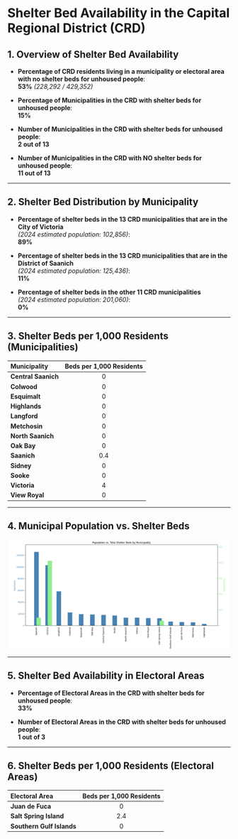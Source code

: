 # Shelter Bed Availability in the Capital Regional District (CRD)

## 1. Overview of Shelter Bed Availability

- **Percentage of CRD residents living in a municipality or electoral area with no shelter beds for unhoused people**:  
  **53%**   *(228,292 / 429,352)*

- **Percentage of Municipalities in the CRD with shelter beds for unhoused people**:  
  **15%**

- **Number of Municipalities in the CRD with shelter beds for unhoused people**:  
  **2 out of 13**

- **Number of Municipalities in the CRD with NO shelter beds for unhoused people**:  
  **11 out of 13**

---

## 2. Shelter Bed Distribution by Municipality

- **Percentage of shelter beds in the 13 CRD municipalities that are in the City of Victoria**  
  *(2024 estimated population: 102,856)*:  
  **89%**

- **Percentage of shelter beds in the 13 CRD municipalities that are in the District of Saanich**  
  *(2024 estimated population: 125,436)*:  
  **11%**

- **Percentage of shelter beds in the other 11 CRD municipalities**  
  *(2024 estimated population: 201,060)*:  
  **0%**

---

## 3. Shelter Beds per 1,000 Residents (Municipalities)

| Municipality        | Beds per 1,000 Residents |
|:--------------------|:-------------------------:|
| **Central Saanich**  | 0                         |
| **Colwood**          | 0                         |
| **Esquimalt**        | 0                         |
| **Highlands**        | 0                         |
| **Langford**         | 0                         |
| **Metchosin**        | 0                         |
| **North Saanich**    | 0                         |
| **Oak Bay**          | 0                         |
| **Saanich**          | 0.4                       |
| **Sidney**           | 0                         |
| **Sooke**            | 0                         |
| **Victoria**         | 4                         |
| **View Royal**       | 0                         |

---
## 4. Municipal Population vs. Shelter Beds

![Population vs. Total Beds](https://raw.githubusercontent.com/bcdatavis/crd-shelter-beds/main/images/population_vs_beds.png)

---

## 5. Shelter Bed Availability in Electoral Areas

- **Percentage of Electoral Areas in the CRD with shelter beds for unhoused people**:  
  **33%**

- **Number of Electoral Areas in the CRD with shelter beds for unhoused people**:  
  **1 out of 3**

---

## 6. Shelter Beds per 1,000 Residents (Electoral Areas)

| Electoral Area       | Beds per 1,000 Residents |
|:---------------------|:-------------------------:|
| **Juan de Fuca**      | 0                         |
| **Salt Spring Island**| 2.4                       |
| **Southern Gulf Islands** | 0                     |
